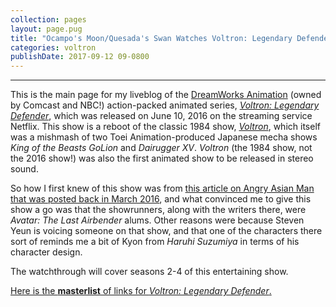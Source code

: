 ```yaml
---
collection: pages
layout: page.pug
title: "Ocampo's Moon/Quesada's Swan Watches Voltron: Legendary Defender"
categories: voltron
publishDate: 2017-09-12 09-0800
---
```


---
This is the main page for my liveblog of the [DreamWorks Animation][dw-anim] (owned by Comcast and NBC!) action-packed animated series, [*Voltron: Legendary Defender*][vld], which was released on June 10, 2016 on the streaming service Netflix. This show is a reboot of the classic 1984 show, [*Voltron*][vol], which itself was a mishmash of two Toei Animation-produced Japanese mecha shows *King of the Beasts GoLion* and *Dairugger XV*. *Voltron* (the 1984 show, not the 2016 show!) was also the first animated show to be released in stereo sound.

So how I first knew of this show was from [this article on Angry Asian Man that was posted back in March 2016][aam], and what convinced me to give this show a go was that the showrunners, along with the writers there, were *Avatar: The Last Airbender* alums. Other reasons were because Steven Yeun is voicing someone on that show, and that one of the characters there sort of reminds me a bit of Kyon from *Haruhi Suzumiya* in terms of his character design.

The watchthrough will cover seasons 2-4 of this entertaining show.

<span class="nav-masterlist">[Here is the **masterlist** of links for *Voltron: Legendary Defender*.][masterlist]</span>

[dw-anim]:    https://en.wikipedia.org/wiki/DreamWorks_Animation
[vol]:        http://tvtropes.org/pmwiki/pmwiki.php/Anime/Voltron
[vld]:        https://en.wikipedia.org/wiki/Voltron:_Legendary_Defender
[aam]:        http://blog.angryasianman.com/2016/03/voltron-returns-in-new-netflix-series.html
[masterlist]: ./masterlist/
